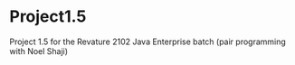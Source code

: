# Project1.5
Project 1.5 for the Revature 2102 Java Enterprise batch (pair programming with Noel Shaji)
